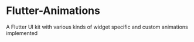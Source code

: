 # Flutter-Animations
A Flutter UI kit with various kinds of widget specific and custom animations implemented

